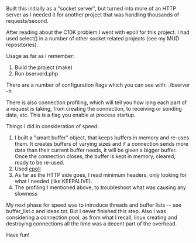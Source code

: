 Built this initially as a "socket server", but turned into more of an HTTP server as I needed it for another
project that was handling thousands of requests/second.

After reading about the C10K problem I went with epoll for this project.  I had used select() in a number of 
other socket related projects (see my MUD repositories). 

Usage as far as I remember:<br>
1) Build the project (make)<br>
2) Run bserverd.php<br>

There are a number of configuration flags which you can see with: ./bserver -h

There is also connection profiling, which will tell you how long each part of a request is taking, from 
creating the connection, to receiving or sending data, etc.  This is a flag you enable at process startup.

Things I did in consideration of speed:<br>
1) I built a "smart buffer" object, that keeps buffers in memory and re-uses them.  It creates buffers of varying sizes and if a connection sends more data than their current buffer needs, it will be given a bigger buffer.  Once the connection closes, the buffer is kept in memory, cleared, ready to be re-used.<br>
2) Used <a href="http://www.kegel.com/c10k.html">epoll</a><br>
3) As far as the HTTP side goes, I read minimum headers, only looking for what I needed (like KEEPALIVE).<br>
4) The profiling I mentioned above, to troubleshoot what was causing any slowness<br>

My next phase for speed was to introduce threads and buffer lists -- see buffer_list.c and ideas.txt.  But I never finished this step.  Also I was considering a connection pool, as from what I recall, linux creating and destroying connections all the time was a decent part of the overhead.

Have fun!
